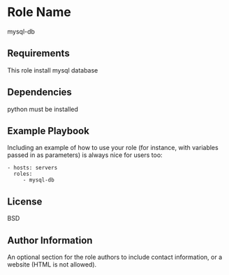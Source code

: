 Role Name
=========

mysql-db

Requirements
------------

This role install mysql database

Dependencies
------------

python must be installed

Example Playbook
----------------

Including an example of how to use your role (for instance, with variables passed in as parameters) is always nice for users too:

    - hosts: servers
      roles:
         - mysql-db 

License
-------

BSD

Author Information
------------------

An optional section for the role authors to include contact information, or a website (HTML is not allowed).
